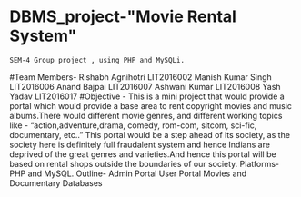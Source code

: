 # DBMS_project-"Movie Rental System" 
	SEM-4 Group project , using PHP and MySQLi. 
#Team Members- 
	Rishabh Agnihotri LIT2016002 
	Manish Kumar Singh LIT2016006 
	Anand Bajpai LIT2016007 
	Ashwani Kumar LIT2016008 
	Yash Yadav LIT2016017 
#Objective - 
	This is a mini project that would provide a portal which would provide a base area to rent copyright movies and music albums.There would different movie genres, 	and different working topics like - “action,adventure,drama, comedy, rom-com, sitcom, sci-fic, documentary, etc..” 
	This portal would be a step ahead of its society, as the society here is definitely full fraudalent system and hence Indians are deprived of the great genres and 	varieties.And hence this portal will be based on rental shops outside the boundaries of our society. Platforms- PHP and MySQL. Outline- Admin Portal User Portal 		Movies and Documentary Databases
